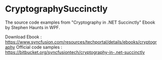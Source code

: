 # CryptographySuccinctly
The source code examples from "Cryptography in .NET Succinctly" Ebook by Stephen Haunts in WPF.

Download Ebook : https://www.syncfusion.com/resources/techportal/details/ebooks/cryptography
Official code samples : https://bitbucket.org/syncfusiontech/cryptography-in-.net-succinctly
